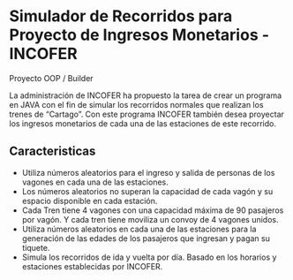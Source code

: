 # Simulador de Recorridos para Proyecto de Ingresos Monetarios - INCOFER
Proyecto OOP / Builder

La administración de INCOFER ha propuesto la tarea de crear un programa en
JAVA con el fin de simular los recorridos normales que realizan los trenes de “Cartago”.
Con este programa INCOFER también desea proyectar los ingresos monetarios de
cada una de las estaciones de este recorrido.

## Caracteristicas
 - Utiliza números aleatorios para el ingreso y salida de personas de los vagones en cada una de las estaciones.
 - Los números aleatorios no superan la capacidad de cada vagón y su espacio disponible en cada estación.
 - Cada Tren tiene 4 vagones con una capacidad máxima de 90 pasajeros por vagón. Y cada tren tiene moviliza un convoy de 4 vagones unidos.
 - Utiliza números aleatorios en cada una de las estaciones para la generación de las edades de los pasajeros que ingresan y pagan su tiquete.
 - Simula los recorridos de ida y vuelta por día. Basado en los horarios y estaciones establecidas por INCOFER.
